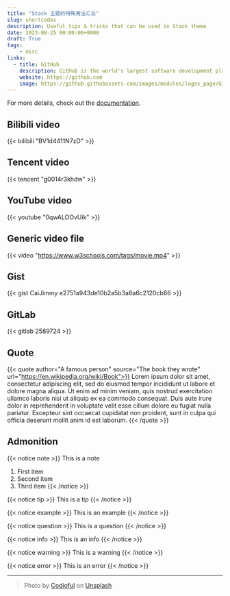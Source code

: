 ```yaml
---
title: "Stack 主题的特殊用法汇总"
slug: shortcodes
description: Useful tips & tricks that can be used in Stack theme
date: 2023-08-25 00:00:00+0000
draft: True
tags:
    - misc
links:
  - title: GitHub
    description: GitHub is the world's largest software development platform.
    website: https://github.com
    image: https://github.githubassets.com/images/modules/logos_page/GitHub-Mark.png
---
```


For more details, check out the [documentation](https://stack.jimmycai.com/writing/shortcodes).

## Bilibili video

{{< bilibili "BV1d4411N7zD" >}}

## Tencent video

{{< tencent "g0014r3khdw" >}}

## YouTube video

{{< youtube "0qwALOOvUik" >}}

## Generic video file

{{< video "https://www.w3schools.com/tags/movie.mp4" >}}

## Gist

{{< gist CaiJimmy e2751a943de10b2a5b3a8a6c2120cb86 >}}

## GitLab

{{< gitlab 2589724 >}}

## Quote

{{< quote author="A famous person" source="The book they wrote" url="https://en.wikipedia.org/wiki/Book">}}
Lorem ipsum dolor sit amet, consectetur adipiscing elit, sed do eiusmod tempor incididunt ut labore et dolore magna aliqua. Ut enim ad minim veniam, quis nostrud exercitation ullamco laboris nisi ut aliquip ex ea commodo consequat. Duis aute irure dolor in reprehenderit in voluptate velit esse cillum dolore eu fugiat nulla pariatur. Excepteur sint occaecat cupidatat non proident, sunt in culpa qui officia deserunt mollit anim id est laborum.
{{< /quote >}}

## Admonition

{{< notice note >}}
This is a note

1. First item
2. Second item
3. Third item
{{< /notice >}}

{{< notice tip >}} This is a tip {{< /notice >}}

{{< notice example >}} This is an example {{< /notice >}}

{{< notice question >}} This is a question {{< /notice >}}

{{< notice info >}} This is an info {{< /notice >}}

{{< notice warning >}} This is a warning {{< /notice >}}

{{< notice error >}} This is an error {{< /notice >}}

-----

> Photo by [Codioful](https://unsplash.com/@codioful) on [Unsplash](https://unsplash.com/photos/WDSN62Qdxuk)